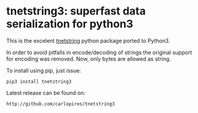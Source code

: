 tnetstring3: superfast data serialization for python3
=====================================================

This is the excelent [tnetstring](http://github.com/rfk/tnetstring) python 
package ported to Python3.

In order to avoid pitfalls in encode/decoding of strings the original support
for encoding was removed. Now, only bytes are allowed as string.

To install using pip, just issue:
    
    pip3 install tnetstring3
    
Latest release can be found on:

	http://github.com/carlopires/tnetstring3
	